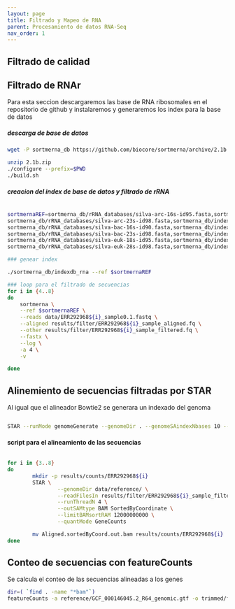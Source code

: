 ```yaml
---
layout: page
title: Filtrado y Mapeo de RNA 
parent: Procesamiento de datos RNA-Seq
nav_order: 1
---
```


##  Filtrado de calidad 

## Filtrado de RNAr

Para esta seccion descargaremos las base de RNA ribosomales en el repositorio de github y instalaremos y generaremos los index para la base de datos

##### descarga de base de datos
```bash
wget -P sortmerna_db https://github.com/biocore/sortmerna/archive/2.1b.zip

unzip 2.1b.zip
./configure --prefix=$PWD
./build.sh


```

##### creacion del index de base de datos y filtrado de rRNA
```bash

sortmernaREF=sortmerna_db/rRNA_databases/silva-arc-16s-id95.fasta,sortmerna_db/index/silva-arc-16s-id95:\
sortmerna_db/rRNA_databases/silva-arc-23s-id98.fasta,sortmerna_db/index/silva-arc-23s-id98:\
sortmerna_db/rRNA_databases/silva-bac-16s-id90.fasta,sortmerna_db/index/silva-bac-16s-id95:\
sortmerna_db/rRNA_databases/silva-bac-23s-id98.fasta,sortmerna_db/index/silva-bac-23s-id98:\
sortmerna_db/rRNA_databases/silva-euk-18s-id95.fasta,sortmerna_db/index/silva-euk-18s-id95:\
sortmerna_db/rRNA_databases/silva-euk-28s-id98.fasta,sortmerna_db/index/silva-euk-28s-id98

### genear index

./sortmerna_db/indexdb_rna --ref $sortmernaREF

### loop para el filtrado de secuencias
for i in {4..8}
do
	sortmerna \
	--ref $sortmernaREF \
	--reads data/ERR292968${i}_sample0.1.fastq \
	--aligned results/filter/ERR292968${i}_sample_aligned.fq \
	--other results/filter/ERR292968${i}_sample_filtered.fq \
	--fastx \
	--log \
	-a 4 \
	-v

done
```
## Alinemiento de secuencias filtradas por STAR

Al igual que el alineador Bowtie2 se generara un indexado del genoma 

```bash

STAR --runMode genomeGenerate --genomeDir . --genomeSAindexNbases 10 --genomeFastaFiles GCF_000146045.2_R64_genomic.fna --sjdbGTFfile GCF_000146045.2_R64_genomic.gtf --runThreadN 40

```

#### script para el alineamiento de las secuencias

```bash

for i in {3..8}
do
		mkdir -p results/counts/ERR292968${i}
        STAR \
                --genomeDir data/reference/ \
                --readFilesIn results/filter/ERR292968${i}_sample_filtered.fq.fastq  \
                --runThreadN 4 \
                --outSAMtype BAM SortedByCoordinate \
                --limitBAMsortRAM 12000000000 \
                --quantMode GeneCounts

        mv Aligned.sortedByCoord.out.bam results/counts/ERR292968${i}
done

```


## Conteo de secuencias con featureCounts

Se calcula el conteo de las secuencias alineadas a los genes 

```bash
dir=( `find . -name "*bam"`)
featureCounts -a reference/GCF_000146045.2_R64_genomic.gtf -o trimmed/final_counts.txt -g 'gene_id' -T 10 $dir
```